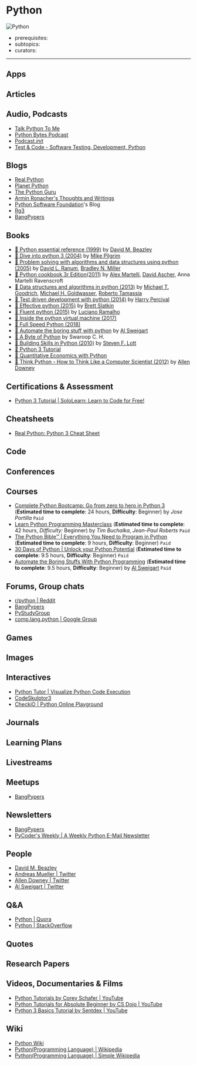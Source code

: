 # Python

![Python](https://www.python.org/static/community_logos/python-logo-master-v3-TM.png)

- prerequisites:
- subtopics:
- curators:

------

## Apps

## Articles

## Audio, Podcasts

- [Talk Python To Me](https://talkpython.fm/)
- [Python Bytes Podcast](https://pythonbytes.fm/)
- [Podcast._init_](https://www.pythonpodcast.com/)
- [Test & Code - Software Testing, Development, Python](https://testandcode.com/)


## Blogs

- [Real Python](https://realpython.com/)
- [Planet Python](https://planetpython.org/)
- [The Python Guru](https://thepythonguru.com/blog/)
- [Armin Ronacher's Thoughts and Writings](http://lucumr.pocoo.org/)
- [Python Software Foundation](http://pyfound.blogspot.com/)'s Blog
- [Rg3](http://rg3.name/)
- [BangPypers](http://bangalore.python.org.in/)

## Books

- [📕 Python essential reference (1999)](https://www.goodreads.com/book/show/6666430-python-essential-reference) by [David M. Beazley](https://en.wikipedia.org/wiki/David_M._Beazley)
- [📖 Dive into python 3 (2004)](http://www.diveintopython3.net/) by [Mike Pilgrim](https://en.wikipedia.org/wiki/Mark_Pilgrim)
- [📖 Problem solving with algorithms and data structures using python (2005)](http://interactivepython.org/runestone/static/pythonds/index.html) by [David L. Ranum](https://www.goodreads.com/author/show/323427.David_L_Ranum), [Bradley N. Miller](https://www.goodreads.com/author/show/323428.Bradley_N_Miller)
- [📖 Python cookbook 3r Edition(2011)](https://d.cxcore.net/Python/Python_Cookbook_3rd_Edition.pdf) by [Alex Martelli](https://en.wikipedia.org/wiki/Alex_Martelli), [David Ascher](https://twitter.com/davidascher?lang=en), Anna Martelli Ravenscroft
- [📖 Data structures and algorithms in python (2013)](https://doc.lagout.org/programmation/python/Data%20Structures%20and%20Algorithms%20in%20Python%20[Goodrich,%20Tamassia%20&%20Goldwasser%202013-03-18].pdf) by [Michael T. Goodrich](https://en.wikipedia.org/wiki/Michael_T._Goodrich), [Michael H. Goldwasser](https://www.goodreads.com/author/show/3861679.Michael_H_Goldwasser), [Roberto Tamassia](https://en.wikipedia.org/wiki/Roberto_Tamassia)
- [📕 Test driven development with python (2014)](http://www.obeythetestinggoat.com/pages/book.html#toc) by [Harry Percival](https://twitter.com/hjwp?lang=en)
- [📖 Effective python (2015)](https://arisuchan.jp/%CE%BB/src/1498628824511-0.pdf) by [Brett Slatkin](https://twitter.com/haxor?lang=en)
- [📕 Fluent python (2015)](http://www.goodreads.com/book/show/22800567-fluent-python) by [Luciano Ramalho](https://twitter.com/ramalhoorg?ref_src=twsrc%5Egoogle%7Ctwcamp%5Eserp%7Ctwgr%5Eauthor)
- [📖 Inside the python virtual machine (2017)](https://leanpub.com/insidethepythonvirtualmachine/read)
- [📖 Full Speed Python (2018)](https://github.com/joaoventura/full-speed-python)
- [📖 Automate the boring stuff with python](https://automatetheboringstuff.com/) by [Al Sweigart](https://twitter.com/AlSweigart)
- [📕 A Byte of Python](https://python.swaroopch.com/) by Swaroop C. H.
- [📖 Building Skills in Python (2010)](http://www.itmaybeahack.com/book/python-2.6/latex/BuildingSkillsinPython.pdf) by [Steven F. Lott](https://www.goodreads.com/author/show/4537706.Steven_F_Lott)
- [📕 Python 3 Tutorial](https://www.python-course.eu/python3_course.php)
- [📕 Quantitative Economics with Python](https://lectures.quantecon.org/py/)
- [📕 Think Python - How to Think Like a Computer Scientist (2012)](https://www.greenteapress.com/thinkpython/thinkpython.pdf) by [Allen Downey](https://twitter.com/AllenDowney)

## Certifications & Assessment

- [Python 3 Tutorial | SoloLearn: Learn to Code for Free!](https://www.sololearn.com/Course/Python/)

## Cheatsheets

- [Real Python: Python 3 Cheat Sheet](https://static.realpython.com/python-cheat-sheet.pdf?__s=spkfg5559c9wdkhcifhw)

## Code

## Conferences

## Courses

- [Complete Python Bootcamp: Go from zero to hero in Python 3](https://www.udemy.com/share/100058BUQcclZbRXo=/) (**Estimated time to complete**: 24 hours, **Difficulty**: Beginner) by _Jose Portilla_ `Paid`
- [Learn Python Programming Masterclass](https://www.udemy.com/share/1000dOBUQcclZbRXo=/) (**Estimated time to complete**: 42 hours, _Difficulty:_ Beginner) by _Tim Buchalka_, _Jean-Paul Roberts_ `Paid`
- [The Python Bible™ | Everything You Need to Program in Python](https://www.udemy.com/share/10000OBUQcclZbRXo=/) (**Estimated time to complete**: 9 hours, **Difficulty**: Beginner) `Paid`
- [30 Days of Python | Unlock your Python Potential](https://www.udemy.com/share/1000MUBUQcclZbRXo=/) (**Estimated time to complete**: 9.5 hours, **Difficulty**: Beginner) `Paid`
- [Automate the Boring Stuffs With Python Programming](https://www.udemy.com/share/100006BUQcclZbRXo=/) (**Estimated time to complete**: 9.5 hours, **Difficulty**: Beginner) by [Al Sweigart](https://twitter.com/AlSweigart) `Paid`

## Forums, Group chats

- [r/python | Reddit](https://www.reddit.com/r/Python/)
- [BangPypers](https://bangpypers.slack.com/)
- [PyStudyGroup](https://pystudygroup.slack.com/)
- [comp.lang.python | Google Group](https://groups.google.com/forum/#!forum/comp.lang.python)

## Games

## Images

## Interactives

- [Python Tutor | Visualize Python Code Execution](http://pythontutor.com/visualize.html#mode=edit)
- [CodeSkulptor3](https://py3.codeskulptor.org/)
- [CheckiO | Python Online Playground](https://py.checkio.org/)

## Journals

## Learning Plans

## Livestreams

## Meetups

- [BangPypers](https://www.meetup.com/bangpypers)

## Newsletters

- [BangPypers](https://mail.python.org/mailman/listinfo/bangpypers)
- [PyCoder's Weekly | A Weekly Python E-Mail Newsletter](https://pycoders.com/)

## People

- [David M. Beazley](https://en.wikipedia.org/wiki/David_M._Beazley)
- [Andreas Mueller | Twitter](https://twitter.com/amuellerml)
- [Allen Downey | Twitter](https://twitter.com/AllenDowney)
- [Al Sweigart | Twitter](https://twitter.com/AlSweigart)

## Q&A

- [Python | Quora](https://www.quora.com/topic/Python-programming-language-1)
- [Python | StackOverflow](https://stackoverflow.com/tags/python/info)

## Quotes

## Research Papers

## Videos, Documentaries & Films

- [Python Tutorials by Corey Schafer | YouTube](https://www.youtube.com/playlist?list=PL-osiE80TeTt2d9bfVyTiXJA-UTHn6WwU)
- [Python Tutorials for Absolute Beginner by CS Dojo | YouTube](https://www.youtube.com/playlist?list=PLBZBJbE_rGRWeh5mIBhD-hhDwSEDxogDg)
- [Python 3 Basics Tutorial by Sentdex | YouTube](https://www.youtube.com/playlist?list=PLQVvvaa0QuDe8XSftW-RAxdo6OmaeL85M)

## Wiki

- [Python Wiki](https://wiki.python.org/moin/BeginnersGuide/Programmers)
- [Python(Programming Language) | Wikipedia](https://en.wikipedia.org/wiki/Python_(programming_language))
- [Python(Programming Language) | Simple Wikipedia](https://simple.wikipedia.org/wiki/Python_(programming_language))
